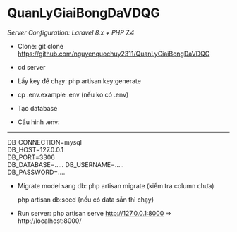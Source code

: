 # QuanLyGiaiBongDaVDQG

*Server Configuration: Laravel 8.x + PHP 7.4*
- Clone:
git clone https://github.com/nguyenquochuy2311/QuanLyGiaiBongDaVDQG

- cd server

- Lấy key để chạy:
  php artisan key:generate

- cp .env.example .env (nếu ko có .env)

- Tạo database

- Cấu hình .env:
------------------------
DB_CONNECTION=mysql          
DB_HOST=127.0.0.1            
DB_PORT=3306                 
DB_DATABASE=.....
DB_USERNAME=.....        
DB_PASSWORD=....

- Migrate model sang db:
  php artisan migrate (kiểm tra column chưa)

  php artisan db:seed {nếu có data sẵn thì chạy}

- Run server:
  php artisan serve
  http://127.0.0.1:8000 => http://localhost:8000/
